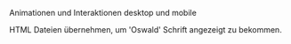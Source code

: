 Animationen und Interaktionen
desktop und mobile

HTML Dateien übernehmen, um 'Oswald' Schrift angezeigt zu bekommen.
